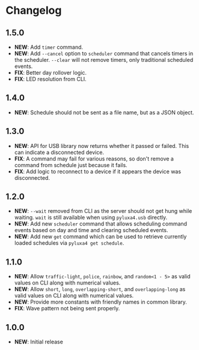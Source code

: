 # Changelog

## 1.5.0

- **NEW**: Add `timer` command.
- **NEW**: Add `--cancel` option to `scheduler` command that cancels timers in the scheduler. `--clear` will not remove
  timers, only traditional scheduled events.
- **FIX**: Better day rollover logic.
- **FIX**: LED resolution from CLI.

## 1.4.0

- **NEW**: Schedule should not be sent as a file name, but as a JSON object.

## 1.3.0

- **NEW**: API for USB library now returns whether it passed or failed. This can indicate a disconnected device.
- **FIX**: A command may fail for various reasons, so don't remove a command from schedule just because it fails.
- **FIX**: Add logic to reconnect to a device if it appears the device was disconnected.

## 1.2.0

- **NEW**: `--wait` removed from CLI as the server should not get hung while waiting. `wait` is still available when
  using `pyluxa4.usb` directly.
- **NEW**: Add new `scheduler` command that allows scheduling command events based on day and time and clearing
  scheduled events.
- **NEW**: Add new `get` command which can be used to retrieve currently loaded schedules via `pyluxa4 get schedule`.

## 1.1.0

- **NEW**: Allow `traffic-light`, `police`, `rainbow`, and `random<1 - 5>` as valid values on CLI along with numerical
  values.
- **NEW**: Allow `short`, `long`, `overlapping-short`, and `overlapping-long` as valid values on CLI along with
  numerical values.
- **NEW**: Provide more constants with friendly names in common library.
- **FIX**: Wave pattern not being sent properly.

## 1.0.0

- **NEW**: Initial release
